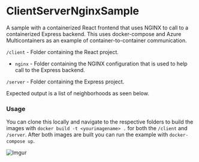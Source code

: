 # ClientServerNginxSample

A sample with a containerized React frontend that uses NGINX to call to a containerized Express backend. This uses docker-compose and Azure Multicontainers as an example of container-to-container communication.

`/client` - Folder containing the React project.
  - `nginx` - Folder containing the NGINX configuration that is used to help call to the Express backend.
 
`/server` - Folder containing the Express project.

Expected output is a list of neighborhoods as seen below.

### Usage
You can clone this locally and navigate to the respective folders to build the images with `docker build -t <yourimagename> .` for both the `/client` and `/server`. After both images are built you can run the example with `docker-compose up`.

![Imgur](https://imgur.com/QBxRTYk.png)
